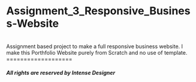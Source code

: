 <h1>Assignment_3_Responsive_Business-Website</h1><br/>
Assignment based project to make a full responsive business website.
I make this Porthfolio Website purely from Scratch  and no use of template.<br>
===================<br/>
<h5>All rights are reserved by Intense Designer</>
